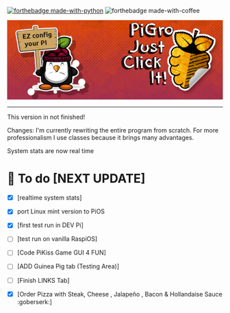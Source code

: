 [![forthebadge made-with-python](http://ForTheBadge.com/images/badges/made-with-python.svg)](https://www.python.org/)
![forthebadge made-with-coffee](https://github.com/actionschnitzel/PiGro-Aid-/blob/gh-pages/powered-by-coffee.svg)


![GUI](https://github.com/actionschnitzel/tingsandstuff/blob/main/header%20X.png)
****
This version in not finished!

Changes:
I'm currently rewriting the entire program from scratch.
For more professionalism I use classes because it brings many advantages.

System stats are now real time

#  :rocket: To do [NEXT UPDATE]
- [x] [realtime system stats] 
- [x] port Linux mint version to PiOS
- [x] [first test run in DEV Pi]
- [ ] [test run on vanilla RaspiOS]
- [ ] [Code PiKiss Game GUI 4 FUN]
- [ ] [ADD Guinea Pig tab (Testing Area)]
- [ ] [Finish LINKS Tab]


- [x] [Order Pizza with Steak, Cheese , Jalapeño , Bacon & Hollandaise Sauce :goberserk:]
